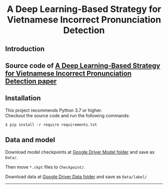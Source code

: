 # <h1 align="center">A Deep Learning-Based Strategy for Vietnamese Incorrect Pronunciation Detection</h1>

<div align="center">

</div>
    
## Introduction
Source code of [A Deep Learning-Based Strategy for Vietnamese Incorrect Pronunciation Detection paper](http://dx.doi.org/10.1109/ICSSE58758.2023.10227159)
---
## Installation
This project recommends Python 3.7 or higher.  
Checkout the source code and run the following commands:  
```
$ pip install -r require requirements.txt
```

## Data and model

Download model checkpoints at [Google Driver Model folder](https://drive.google.com/drive/u/1/folders/15uuWYI3eqabnleyiZrD7vIuxmOBw1VcQ) and save as `Data/`.

Then move `*.ckpt` files to `Checkpoint/`.

Download data at [Google Driver Data folder](https://drive.google.com/drive/u/1/folders/1sJJCZ-0QY1iAvMv3jXe_IYiLFZpH0yqg) and save as `Data/label/`

---
